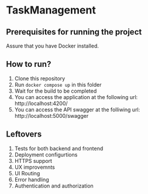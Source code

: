 # TaskManagement

## Prerequisites for running the project 

Assure that you have Docker installed.

## How to run?
1. Clone this repository
2. Run `docker compose up` in this folder
3. Wait for the build to be completed
4. You can access the application at the following url: http://localhost:4200/
5. You can access the API swagger at the folliwing url: http://localhost:5000/swagger

## Leftovers
1. Tests for both backend and frontend
2. Deployment configurtions
3. HTTPS support
5. UX improvemnts
6. UI Routing
7. Error handling
8. Authentication and authorization
